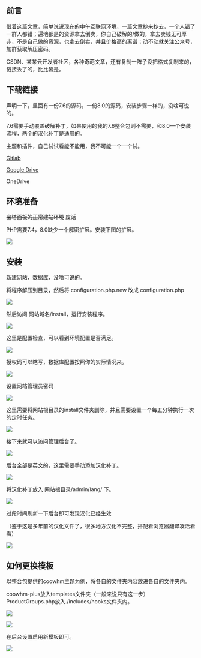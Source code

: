 ## 前言

借着这篇文章，简单说说现在的中午互联网环境，一篇文章抄来抄去，一个人错了一群人都错；遍地都是的资源拿去倒卖，你自己破解的/做的，拿去卖钱无可厚非，不是自己做的资源，也拿去倒卖，并且价格高的离谱；动不动就关注公众号，加群获取解压密码。

CSDN、某某云开发者社区，各种奇葩文章，还有复制一阵子没把格式复制来的，链接丢了的，比比皆是。

## 下载链接

声明一下，里面有一份7.6的源码，一份8.0的源码，安装步骤一样的，没啥可说的。

7.6需要手动覆盖破解补丁，如果使用的我的7.6整合包则不需要，和8.0一个安装流程，两个的汉化补丁是通用的。

主题和插件，自己试试看能不能用，我不可能一个一个试。

[Gitlab](https://gitlab.com/gakiyukr/whmcs)

[Google Drive](https://drive.google.com/drive/folders/1YanQ_fPCSL30QwPtSuTLdFLnKh7IhoWF?usp=share_link)

OneDrive

## 环境准备

~~宝塔面板的正常建站环境~~ 废话

PHP需要7.4，8.0缺少一个解密扩展。安装下图的扩展。

![](https://s3-jp-ap-3.040407.xyz/oss/photos/Snipaste_12-02_20-33-54.png)

## 安装

新建网站，数据库，没啥可说的。

将程序解压到目录，然后将 configuration.php.new 改成 configuration.php

![](https://s3-jp-ap-3.040407.xyz/oss/photos/Snipaste_12-02_21-35-02.png)

然后访问 网站域名/install，运行安装程序。

![](https://s3-jp-ap-3.040407.xyz/oss/photos/Snipaste_12-02_21-37-28.png)

这里是配置检查，可以看到环境配置是否满足。

![](https://s3-jp-ap-3.040407.xyz/oss/photos/Snipaste_12-02_21-38-17.png)

授权码可以瞎写，数据库配置按照你的实际情况来。

![](https://s3-jp-ap-3.040407.xyz/oss/photos/Snipaste_12-02_21-39-33.png)

设置网站管理员密码

![](https://s3-jp-ap-3.040407.xyz/oss/photos/Snipaste_12-02_21-46-52.png)

这里需要将网站根目录的install文件夹删除，并且需要设置一个每五分钟执行一次的定时任务。

![](https://s3-jp-ap-3.040407.xyz/oss/photos/Snipaste_12-02_21-46-01.png)

接下来就可以访问管理后台了。

![](https://s3-jp-ap-3.040407.xyz/oss/photos/Snipaste_12-02_21-51-06.png)

后台全部是英文的，这里需要手动添加汉化补丁。

![](https://s3-jp-ap-3.040407.xyz/oss/photos/Snipaste_12-02_21-51-41.png)

将汉化补丁放入 网站根目录/admin/lang/ 下。

![](https://s3-jp-ap-3.040407.xyz/oss/photos/Snipaste_12-02_21-53-21.png)

过段时间刷新一下后台即可发现汉化已经生效

（鉴于这是多年前的汉化文件了，很多地方汉化不完整，搭配着浏览器翻译凑活着看）

![](https://s3-jp-ap-3.040407.xyz/oss/photos/Snipaste_12-02_21-56-03.png)

## 如何更换模板

以整合包提供的coowhm主题为例，将各自的文件夹内容放进各自的文件夹内。

coowhm-plus放入templates文件夹（一般来说只有这一步）ProductGroups.php放入./includes/hooks文件夹内。

![](https://s3-jp-ap-3.040407.xyz/oss/photos/Snipaste_12-02_22-01-54.png)

![](https://s3-jp-ap-3.040407.xyz/oss/photos/Snipaste_12-02_22-02-54.png)

在后台设置启用新模板即可。

![](https://s3-jp-ap-3.040407.xyz/oss/photos/Snipaste_12-02_22-06-54.png)